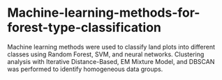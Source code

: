 # Machine-learning-methods-for-forest-type-classification
Machine learning methods were used to classify land plots into different classes using Random Forest, SVM, and neural networks. Clustering analysis with Iterative Distance-Based, EM Mixture Model, and DBSCAN was performed to identify homogeneous data groups.

